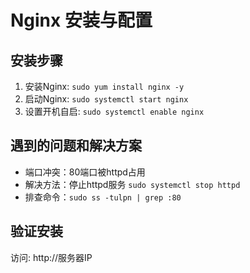 # Nginx 安装与配置

## 安装步骤
1. 安装Nginx: `sudo yum install nginx -y`
2. 启动Nginx: `sudo systemctl start nginx`
3. 设置开机自启: `sudo systemctl enable nginx`

## 遇到的问题和解决方案
- 端口冲突：80端口被httpd占用
- 解决方法：停止httpd服务 `sudo systemctl stop httpd`
- 排查命令：`sudo ss -tulpn | grep :80`

## 验证安装
访问: http://服务器IP
